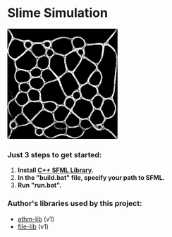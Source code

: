 # Slime Simulation

<kbd><img src="https://github.com/ZERDICORP/slime_simulation/blob/master/screenshots/s1.png?row=true" alt="screenshot" width="250" height="250"></kbd>

### Just 3 steps to get started:
  1) **Install [C++ SFML Library](https://www.sfml-dev.org/download.php).**
  2) **In the "build.bat" file, specify your path to SFML.**
  3) **Run "run.bat".**

### Author's libraries used by this project:
- [athm-lib](https://github.com/ZERDICORP/athm-lib/tree/v1) (v1)
- [file-lib](https://github.com/ZERDICORP/file-lib/tree/v1) (v1)
